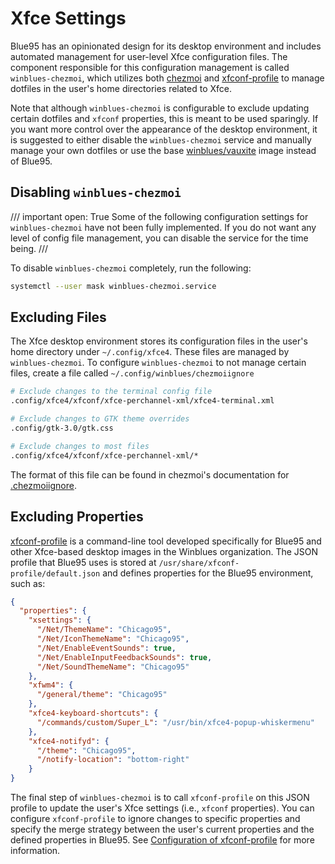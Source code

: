 # Xfce Settings

Blue95 has an opinionated design for its desktop environment and includes automated management for user-level Xfce configuration files.
The component responsible for this configuration management is called `winblues-chezmoi`, which utilizes both [chezmoi](https://www.chezmoi.io) and [xfconf-profile](https://github.com/winblues/xfconf-profile) to manage dotfiles in the user's home directories related to Xfce.

Note that although `winblues-chezmoi` is configurable to exclude updating certain dotfiles and `xfconf` properties, this is meant to be
used sparingly. If you want more control over the appearance of the desktop environment, it is suggested to either disable the `winblues-chezmoi` service and manually manage your own dotfiles or use the base [winblues/vauxite](https://github.com/winblues/vauxite) image instead of Blue95.

## Disabling `winblues-chezmoi`

/// important
    open: True
Some of the following configuration settings for `winblues-chezmoi` have not been fully implemented. If you do not want any level of config file management, you can disable the service for the time being.
///

To disable `winblues-chezmoi` completely, run the following:
```bash
systemctl --user mask winblues-chezmoi.service
```

## Excluding Files

The Xfce desktop environment stores its configuration files in the user's home directory under `~/.config/xfce4`. These files are managed by `winblues-chezmoi`. To configure `winblues-chezmoi` to not manage certain files, create a file called `~/.config/winblues/chezmoiignore`

```bash
# Exclude changes to the terminal config file
.config/xfce4/xfconf/xfce-perchannel-xml/xfce4-terminal.xml 

# Exclude changes to GTK theme overrides
.config/gtk-3.0/gtk.css

# Exclude changes to most files
.config/xfce4/xfconf/xfce-perchannel-xml/*
```
The format of this file can be found in chezmoi's documentation for [.chezmoiignore](https://www.chezmoi.io/reference/special-files/chezmoiignore/).


## Excluding Properties

[xfconf-profile](https://github.com/winblues/xfconf-profile) is a command-line tool developed specifically for Blue95 and other Xfce-based desktop images in the Winblues organization. The JSON profile that Blue95 uses is stored at `/usr/share/xfconf-profile/default.json` and defines properties for the Blue95 environment, such as:
```json
{
  "properties": {
    "xsettings": {
      "/Net/ThemeName": "Chicago95",
      "/Net/IconThemeName": "Chicago95",
      "/Net/EnableEventSounds": true,
      "/Net/EnableInputFeedbackSounds": true,
      "/Net/SoundThemeName": "Chicago95"
    },
    "xfwm4": {
      "/general/theme": "Chicago95"
    },
    "xfce4-keyboard-shortcuts": {
      "/commands/custom/Super_L": "/usr/bin/xfce4-popup-whiskermenu"
    },
    "xfce4-notifyd": {
      "/theme": "Chicago95",
      "/notify-location": "bottom-right"
    }
}
```

The final step of `winblues-chezmoi` is to call `xfconf-profile` on this JSON profile to update the user's Xfce settings (i.e., `xfconf` properties). You can configure `xfconf-profile` to ignore changes to specific properties and specify the merge strategy between the user's current properties and the defined properties in Blue95. See [Configuration of xfconf-profile](https://github.com/winblues/xfconf-profile/tree/main?tab=readme-ov-file#configuration) for more information.
